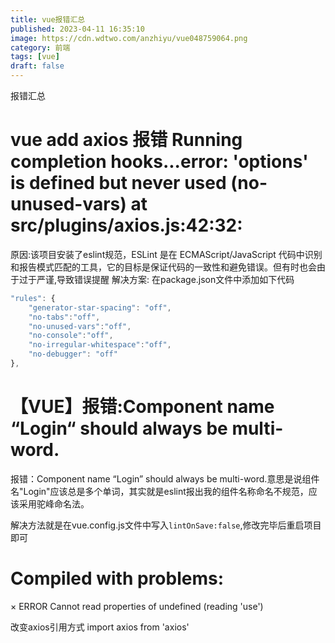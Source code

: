 ```yaml
---
title: vue报错汇总
published: 2023-04-11 16:35:10
image: https://cdn.wdtwo.com/anzhiyu/vue048759064.png
category: 前端
tags: [vue]
draft: false
---
```


报错汇总

<!--more-->

# vue add axios 报错 Running completion hooks...error: 'options' is defined but never used (no-unused-vars) at src/plugins/axios.js:42:32:

原因:该项目安装了eslint规范，ESLint 是在 ECMAScript/JavaScript 代码中识别和报告模式匹配的工具，它的目标是保证代码的一致性和避免错误。但有时也会由于过于严谨,导致错误提醒
解决方案:
在package.json文件中添加如下代码
```js
"rules": {
	"generator-star-spacing": "off",
	"no-tabs":"off",
	"no-unused-vars":"off",
	"no-console":"off",
	"no-irregular-whitespace":"off",
	"no-debugger": "off"
},
```

# 【VUE】报错:Component name “Login“ should always be multi-word.

报错：Component name “Login” should always be multi-word.意思是说组件名"Login"应该总是多个单词，其实就是eslint报出我的组件名称命名不规范，应该采用驼峰命名法。

解决方法就是在vue.config.js文件中写入`lintOnSave:false`,修改完毕后重启项目即可

# Compiled with problems:
×
ERROR
Cannot read properties of undefined (reading 'use')

改变axios引用方式
import axios from 'axios'

